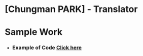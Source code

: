  
 # [Chungman PARK] - Translator

# Sample Work

* ### Example of Code [Click here](https://github.com/ChungmanPARK12/WebJava/tree/743f2cae43f2e0eb14bc8d416095f5c85df0f2b5/src/ControllerLayer)



